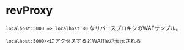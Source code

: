 # revProxy

`localhost:5000 => localhost:80` なリバースプロキシのWAFサンプル。

`localhost:5000/<`にアクセスするとWAffleが表示される
